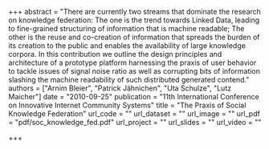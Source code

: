 +++
abstract = "There are currently two streams that dominate the research on knowledge federation: The one is the trend towards Linked Data, leading to fine-grained structuring of information that is machine readable; The other is the reuse and co-creation of information that spreads the burden of its creation to the public and enables the availability of large knowledge corpora. In this contribution we outline the design principles and architecture of a prototype platform harnessing the praxis of user behavior to tackle issues of signal noise ratio as well as corrupting bits of information slashing the machine readability of such distributed generated contend."
authors = ["Arnim Bleier", "Patrick Jähnichen", "Uta Schulze", "Lutz Maicher"]
date = "2010-09-25"
publication = "11th International Conference on Innovative Internet Community Systems"
title = "The Praxis of Social Knowledge Federation"
url_code = ""
url_dataset = ""
url_image = ""
url_pdf = "pdf/soc_knowledge_fed.pdf"
url_project = ""
url_slides = ""
url_video = ""

+++

